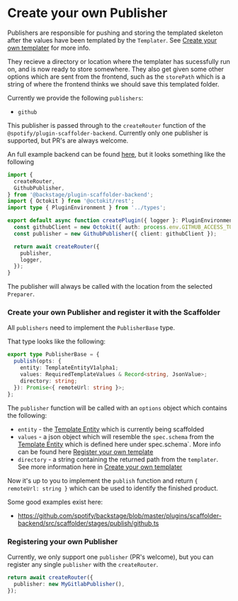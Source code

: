 # Create your own Publisher

Publishers are responsible for pushing and storing the templated skeleton after
the values have been templated by the `Templater`. See
[Create your own templater](./create-your-own-templater.md) for more info.

They recieve a directory or location where the templater has sucessfully run on,
and is now ready to store somewhere. They also get given some other options
which are sent from the frontend, such as the `storePath` which is a string of
where the frontend thinks we should save this templated folder.

Currently we provide the following `publishers`:

- `github`

This publisher is passed through to the `createRouter` function of the
`@spotify/plugin-scaffolder-backend`. Currently only one publisher is supported,
but PR's are always welcome.

An full example backend can be found
[here](https://github.com/spotify/backstage/blob/d91c10f654475a60829fa33a5c81018e517a319a/packages/backend/src/plugins/scaffolder.ts),
but it looks something like the following

```ts
import {
  createRouter,
  GithubPublisher,
} from '@backstage/plugin-scaffolder-backend';
import { Octokit } from '@octokit/rest';
import type { PluginEnvironment } from '../types';

export default async function createPlugin({ logger }: PluginEnvironment) {
  const githubClient = new Octokit({ auth: process.env.GITHUB_ACCESS_TOKEN });
  const publisher = new GithubPublisher({ client: githubClient });

  return await createRouter({
    publisher,
    logger,
  });
}
```

The publisher will always be called with the location from the selected
`Preparer`.

### Create your own Publisher and register it with the Scaffolder

All `publishers` need to implement the `PublisherBase` type.

That type looks like the following:

```ts
export type PublisherBase = {
  publish(opts: {
    entity: TemplateEntityV1alpha1;
    values: RequiredTemplateValues & Record<string, JsonValue>;
    directory: string;
  }): Promise<{ remoteUrl: string }>;
};
```

The `publisher` function will be called with an `options` object which contains
the following:

- `entity` - the
  [Template Entity](../../software-catalog/descriptor-format.md#kind-template)
  which is currently being scaffolded
- `values` - a json object which will resemble the `spec.schema` from the
  [Template Entity](../../software-catalog/descriptor-format.md#kind-template)
  which is defined here under spec.schema`. More info can be found here
  [Register your own template](../adding-templates.md#adding-form-values-in-the-scaffolder-wizard)
- `directory` - a string containing the returned path from the `templater`. See
  more information here in
  [Create your own templater](./create-your-own-templater.md)

Now it's up to you to implement the `publish` function and return
`{ remoteUrl: string }` which can be used to identify the finished product.

Some good examples exist here:

- https://github.com/spotify/backstage/blob/master/plugins/scaffolder-backend/src/scaffolder/stages/publish/github.ts

### Registering your own Publisher

Currently, we only support one `publisher` (PR's welcome), but you can register
any single `publisher` with the `createRouter`.

```ts
return await createRouter({
  publisher: new MyGitlabPublisher(),
});
```
